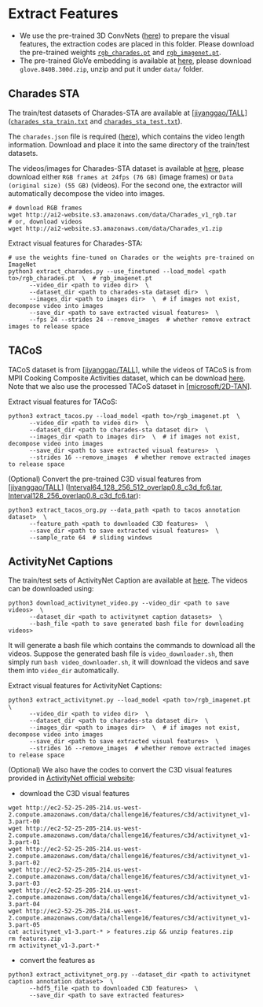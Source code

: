 # Extract Features

- We use the pre-trained 3D ConvNets ([here](https://github.com/piergiaj/pytorch-i3d)) to prepare the visual features, the 
extraction codes are placed in this folder. Please download the pre-trained weights [`rgb_charades.pt`](
https://github.com/piergiaj/pytorch-i3d/blob/master/models/rgb_charades.pt) and [`rgb_imagenet.pt`](
https://github.com/piergiaj/pytorch-i3d/blob/master/models/rgb_imagenet.pt). 
- The pre-trained GloVe embedding is available at [here](https://nlp.stanford.edu/projects/glove/), please download
`glove.840B.300d.zip`, unzip and put it under `data/` folder.

## Charades STA
The train/test datasets of Charades-STA are available at [[jiyanggao/TALL]](https://github.com/jiyanggao/TALL) 
([`charades_sta_train.txt`](https://drive.google.com/file/d/1ZjG7wJpPSMIBYnW7BAG2u9VVEoNvFm5c/view) and 
[`charades_sta_test.txt`](https://drive.google.com/file/d/1QG4MXFkoj6JFU0YK5olTY75xTARKSW5e/view)).

The `charades.json` file is required ([here](https://github.com/piergiaj/super-events-cvpr18/blob/master/data/charades.json)), 
which contains the video length information. Download and place it into the same directory of the train/test datasets.

The videos/images for Charades-STA dataset is available at [here](https://allenai.org/plato/charades/), please download 
either `RGB frames at 24fps (76 GB)` (image frames) or `Data (original size) (55 GB)` (videos). For the second one, the 
extractor will automatically decompose the video into images.
```shell script
# download RGB frames
wget http://ai2-website.s3.amazonaws.com/data/Charades_v1_rgb.tar
# or, download videos
wget http://ai2-website.s3.amazonaws.com/data/Charades_v1.zip
```

Extract visual features for Charades-STA:
```shell script
# use the weights fine-tuned on Charades or the weights pre-trained on ImageNet
python3 extract_charades.py --use_finetuned --load_model <path to>/rgb_charades.pt  \  # rgb_imagenet.pt
      --video_dir <path to video dir>  \
      --dataset_dir <path to charades-sta dataset dir>  \
      --images_dir <path to images dir>  \  # if images not exist, decompose video into images
      --save_dir <path to save extracted visual features>  \
      --fps 24 --strides 24 --remove_images  # whether remove extract images to release space
```

## TACoS
TACoS dataset is from [[jiyanggao/TALL]](https://github.com/jiyanggao/TALL), while the videos of TACoS is from MPII 
Cooking Composite Activities dataset, which can be download [here](
https://www.mpi-inf.mpg.de/departments/computer-vision-and-machine-learning/research/human-activity-recognition/mpii-cooking-composite-activities/).
Note that we also use the processed TACoS dataset in [[microsoft/2D-TAN]](https://github.com/microsoft/2D-TAN). 

Extract visual features for TACoS:
```shell script
python3 extract_tacos.py --load_model <path to>/rgb_imagenet.pt  \
      --video_dir <path to video dir>  \
      --dataset_dir <path to charades-sta dataset dir>  \
      --images_dir <path to images dir>  \  # if images not exist, decompose video into images
      --save_dir <path to save extracted visual features>  \
      --strides 16 --remove_images  # whether remove extracted images to release space
```

(Optional) Convert the pre-trained C3D visual features from [[jiyanggao/TALL]](https://github.com/jiyanggao/TALL) 
([Interval64_128_256_512_overlap0.8_c3d_fc6.tar](https://drive.google.com/file/d/1zQp0aYGFCm8PqqHOh4UtXfy2U3pJMBeu/view), 
[Interval128_256_overlap0.8_c3d_fc6.tar](https://drive.google.com/file/d/1zC-UrspRf42Qiu5prQw4fQrbgLQfJN-P/view)):
```shell script
python3 extract_tacos_org.py --data_path <path to tacos annotation dataset>  \
      --feature_path <path to downloaded C3D features>  \
      --save_dir <path to save extracted visual features>  \
      --sample_rate 64  # sliding windows
```

## ActivityNet Captions
The train/test sets of ActivityNet Caption are available at [here](
https://cs.stanford.edu/people/ranjaykrishna/densevid/). The videos can be downloaded using:
```shell script
python3 download_activitynet_video.py --video_dir <path to save videos>  \
      --dataset_dir <path to activitynet caption datasets>  \
      --bash_file <path to save generated bash file for downloading videos>
```
It will generate a bash file which contains the commands to download all the videos. Suppose the generated bash file is 
`video_downloader.sh`, then simply run `bash video_downloader.sh`, it will download the videos and save them into 
`video_dir` automatically.

Extract visual features for ActivityNet Captions:
```shell script
python3 extract_activitynet.py --load_model <path to>/rgb_imagenet.pt  \
      --video_dir <path to video dir>  \
      --dataset_dir <path to charades-sta dataset dir>  \
      --images_dir <path to images dir>  \  # if images not exist, decompose video into images
      --save_dir <path to save extracted visual features>  \
      --strides 16 --remove_images  # whether remove extracted images to release space
```

(Optional) We also have the codes to convert the C3D visual features provided in [ActivityNet official website](
http://activity-net.org/challenges/2016/download.html):

- download the C3D visual features
```shell script
wget http://ec2-52-25-205-214.us-west-2.compute.amazonaws.com/data/challenge16/features/c3d/activitynet_v1-3.part-00
wget http://ec2-52-25-205-214.us-west-2.compute.amazonaws.com/data/challenge16/features/c3d/activitynet_v1-3.part-01
wget http://ec2-52-25-205-214.us-west-2.compute.amazonaws.com/data/challenge16/features/c3d/activitynet_v1-3.part-02
wget http://ec2-52-25-205-214.us-west-2.compute.amazonaws.com/data/challenge16/features/c3d/activitynet_v1-3.part-03
wget http://ec2-52-25-205-214.us-west-2.compute.amazonaws.com/data/challenge16/features/c3d/activitynet_v1-3.part-04
wget http://ec2-52-25-205-214.us-west-2.compute.amazonaws.com/data/challenge16/features/c3d/activitynet_v1-3.part-05
cat activitynet_v1-3.part-* > features.zip && unzip features.zip
rm features.zip
rm activitynet_v1-3.part-*
```
- convert the features as
```shell script
python3 extract_activitynet_org.py --dataset_dir <path to activitynet caption annotation dataset>  \
      --hdf5_file <path to downloaded C3D features>  \
      --save_dir <path to save extracted features>
```
